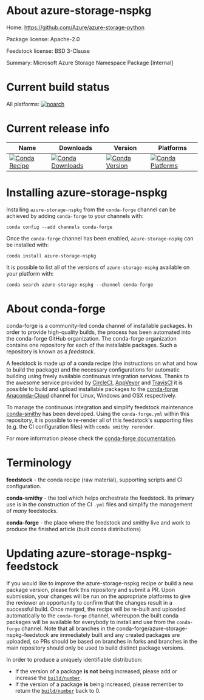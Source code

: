 About azure-storage-nspkg
=========================

Home: https://github.com/Azure/azure-storage-python

Package license: Apache-2.0

Feedstock license: BSD 3-Clause

Summary: Microsoft Azure Storage Namespace Package [Internal]



Current build status
====================

All platforms:
[![noarch](https://img.shields.io/circleci/project/github/conda-forge/azure-storage-nspkg-feedstock/master.svg?label=noarch)](https://circleci.com/gh/conda-forge/azure-storage-nspkg-feedstock)

Current release info
====================

| Name | Downloads | Version | Platforms |
| --- | --- | --- | --- |
| [![Conda Recipe](https://img.shields.io/badge/recipe-azure--storage--nspkg-green.svg)](https://anaconda.org/conda-forge/azure-storage-nspkg) | [![Conda Downloads](https://img.shields.io/conda/dn/conda-forge/azure-storage-nspkg.svg)](https://anaconda.org/conda-forge/azure-storage-nspkg) | [![Conda Version](https://img.shields.io/conda/vn/conda-forge/azure-storage-nspkg.svg)](https://anaconda.org/conda-forge/azure-storage-nspkg) | [![Conda Platforms](https://img.shields.io/conda/pn/conda-forge/azure-storage-nspkg.svg)](https://anaconda.org/conda-forge/azure-storage-nspkg) |

Installing azure-storage-nspkg
==============================

Installing `azure-storage-nspkg` from the `conda-forge` channel can be achieved by adding `conda-forge` to your channels with:

```
conda config --add channels conda-forge
```

Once the `conda-forge` channel has been enabled, `azure-storage-nspkg` can be installed with:

```
conda install azure-storage-nspkg
```

It is possible to list all of the versions of `azure-storage-nspkg` available on your platform with:

```
conda search azure-storage-nspkg --channel conda-forge
```


About conda-forge
=================

conda-forge is a community-led conda channel of installable packages.
In order to provide high-quality builds, the process has been automated into the
conda-forge GitHub organization. The conda-forge organization contains one repository
for each of the installable packages. Such a repository is known as a *feedstock*.

A feedstock is made up of a conda recipe (the instructions on what and how to build
the package) and the necessary configurations for automatic building using freely
available continuous integration services. Thanks to the awesome service provided by
[CircleCI](https://circleci.com/), [AppVeyor](http://www.appveyor.com/)
and [TravisCI](https://travis-ci.org/) it is possible to build and upload installable
packages to the [conda-forge](https://anaconda.org/conda-forge)
[Anaconda-Cloud](http://docs.anaconda.org/) channel for Linux, Windows and OSX respectively.

To manage the continuous integration and simplify feedstock maintenance
[conda-smithy](http://github.com/conda-forge/conda-smithy) has been developed.
Using the ``conda-forge.yml`` within this repository, it is possible to re-render all of
this feedstock's supporting files (e.g. the CI configuration files) with ``conda smithy rerender``.

For more information please check the [conda-forge documentation](https://conda-forge.org/docs/).

Terminology
===========

**feedstock** - the conda recipe (raw material), supporting scripts and CI configuration.

**conda-smithy** - the tool which helps orchestrate the feedstock.
                   Its primary use is in the construction of the CI ``.yml`` files
                   and simplify the management of *many* feedstocks.

**conda-forge** - the place where the feedstock and smithy live and work to
                  produce the finished article (built conda distributions)


Updating azure-storage-nspkg-feedstock
======================================

If you would like to improve the azure-storage-nspkg recipe or build a new
package version, please fork this repository and submit a PR. Upon submission,
your changes will be run on the appropriate platforms to give the reviewer an
opportunity to confirm that the changes result in a successful build. Once
merged, the recipe will be re-built and uploaded automatically to the
`conda-forge` channel, whereupon the built conda packages will be available for
everybody to install and use from the `conda-forge` channel.
Note that all branches in the conda-forge/azure-storage-nspkg-feedstock are
immediately built and any created packages are uploaded, so PRs should be based
on branches in forks and branches in the main repository should only be used to
build distinct package versions.

In order to produce a uniquely identifiable distribution:
 * If the version of a package **is not** being increased, please add or increase
   the [``build/number``](http://conda.pydata.org/docs/building/meta-yaml.html#build-number-and-string).
 * If the version of a package **is** being increased, please remember to return
   the [``build/number``](http://conda.pydata.org/docs/building/meta-yaml.html#build-number-and-string)
   back to 0.